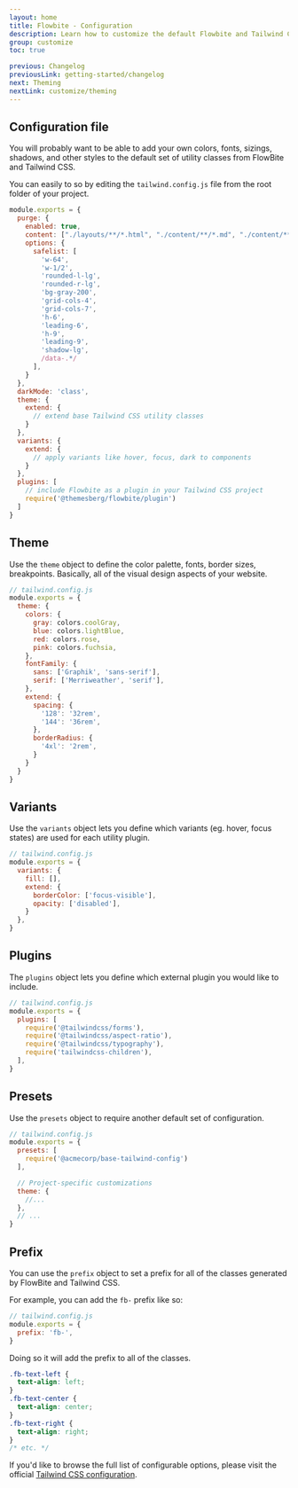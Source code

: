 ```yaml
---
layout: home
title: Flowbite - Configuration
description: Learn how to customize the default Flowbite and Tailwind CSS options and styles
group: customize
toc: true

previous: Changelog
previousLink: getting-started/changelog
next: Theming
nextLink: customize/theming
---
```


## Configuration file

You will probably want to be able to add your own colors, fonts, sizings, shadows, and other styles to the default set of utility classes from FlowBite and Tailwind CSS.

You can easily to so by editing the `tailwind.config.js` file from the root folder of your project.

```javascript
module.exports = {
  purge: {
    enabled: true,
    content: ["./layouts/**/*.html", "./content/**/*.md", "./content/**/*.html", "./src/**/*.js"],
    options: {
      safelist: [
        'w-64',
        'w-1/2',
        'rounded-l-lg',
        'rounded-r-lg',
        'bg-gray-200',
        'grid-cols-4',
        'grid-cols-7',
        'h-6',
        'leading-6',
        'h-9',
        'leading-9',
        'shadow-lg',
        /data-.*/
      ],
    }
  },
  darkMode: 'class',
  theme: {
    extend: {
      // extend base Tailwind CSS utility classes
    }
  },
  variants: {
    extend: {
      // apply variants like hover, focus, dark to components
    }
  },
  plugins: [
    // include Flowbite as a plugin in your Tailwind CSS project
    require('@themesberg/flowbite/plugin')
  ]
}

```

## Theme

Use the `theme` object to define the color palette, fonts, border sizes, breakpoints. Basically, all of the visual design aspects of your website.

```javascript
// tailwind.config.js
module.exports = {
  theme: {
    colors: {
      gray: colors.coolGray,
      blue: colors.lightBlue,
      red: colors.rose,
      pink: colors.fuchsia,
    },
    fontFamily: {
      sans: ['Graphik', 'sans-serif'],
      serif: ['Merriweather', 'serif'],
    },
    extend: {
      spacing: {
        '128': '32rem',
        '144': '36rem',
      },
      borderRadius: {
        '4xl': '2rem',
      }
    }
  }
}
```

## Variants

Use the `variants` object lets you define which variants (eg. hover, focus states) are used for each utility plugin.

```javascript
// tailwind.config.js
module.exports = {
  variants: {
    fill: [],
    extend: {
      borderColor: ['focus-visible'],
      opacity: ['disabled'],
    }
  },
}
```

## Plugins

The `plugins` object lets you define which external plugin you would like to include.

```javascript
// tailwind.config.js
module.exports = {
  plugins: [
    require('@tailwindcss/forms'),
    require('@tailwindcss/aspect-ratio'),
    require('@tailwindcss/typography'),
    require('tailwindcss-children'),
  ],
}
```

## Presets

Use the `presets` object to require another default set of configuration.

```javascript
// tailwind.config.js
module.exports = {
  presets: [
    require('@acmecorp/base-tailwind-config')
  ],

  // Project-specific customizations
  theme: {
    //...
  },
  // ...
}
```

## Prefix

You can use the `prefix` object to set a prefix for all of the classes generated by FlowBite and Tailwind CSS.

For example, you can add the `fb-` prefix like so:

```javascript
// tailwind.config.js
module.exports = {
  prefix: 'fb-',
}
```

Doing so it will add the prefix to all of the classes.

```css
.fb-text-left {
  text-align: left;
}
.fb-text-center {
  text-align: center;
}
.fb-text-right {
  text-align: right;
}
/* etc. */
```

If you'd like to browse the full list of configurable options, please visit the official [Tailwind CSS configuration](https://tailwindcss.com/docs/configuration).